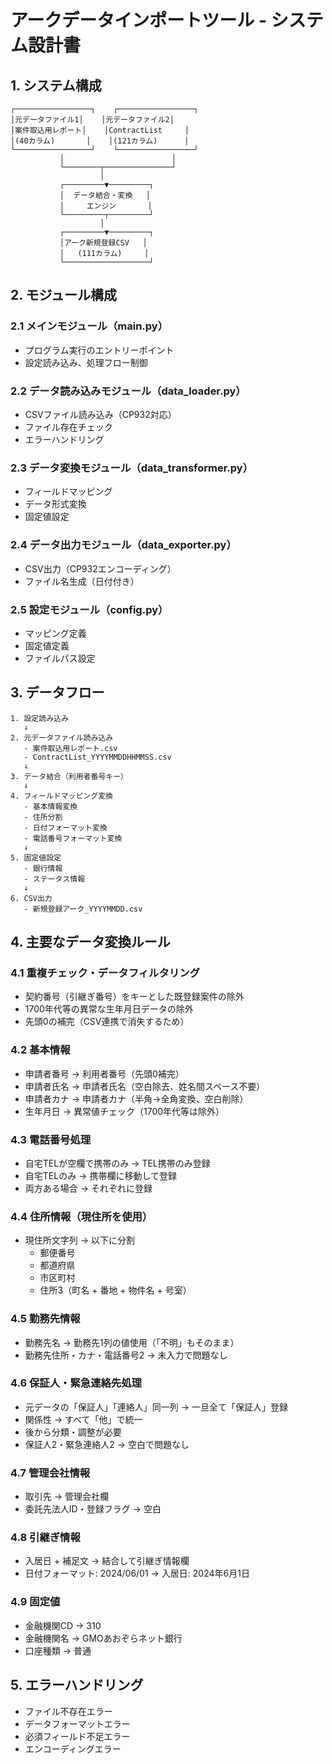 # アークデータインポートツール - システム設計書

## 1. システム構成

```
┌─────────────────┐    ┌─────────────────┐
│元データファイル1│    │元データファイル2│
│案件取込用レポート│    │ContractList     │
│(40カラム)       │    │(121カラム)      │
└─────────────────┘    └─────────────────┘
           │                        │
           └────────┬───────────────┘
                    │
           ┌─────────▼─────────┐
           │  データ結合・変換   │
           │     エンジン       │
           └─────────┬─────────┘
                    │
           ┌─────────▼─────────┐
           │アーク新規登録CSV   │
           │   (111カラム)     │
           └───────────────────┘
```

## 2. モジュール構成

### 2.1 メインモジュール（main.py）
- プログラム実行のエントリーポイント
- 設定読み込み、処理フロー制御

### 2.2 データ読み込みモジュール（data_loader.py）
- CSVファイル読み込み（CP932対応）
- ファイル存在チェック
- エラーハンドリング

### 2.3 データ変換モジュール（data_transformer.py）
- フィールドマッピング
- データ形式変換
- 固定値設定

### 2.4 データ出力モジュール（data_exporter.py）
- CSV出力（CP932エンコーディング）
- ファイル名生成（日付付き）

### 2.5 設定モジュール（config.py）
- マッピング定義
- 固定値定義
- ファイルパス設定

## 3. データフロー

```
1. 設定読み込み
   ↓
2. 元データファイル読み込み
   - 案件取込用レポート.csv
   - ContractList_YYYYMMDDHHMMSS.csv
   ↓
3. データ結合（利用者番号キー）
   ↓
4. フィールドマッピング変換
   - 基本情報変換
   - 住所分割
   - 日付フォーマット変換
   - 電話番号フォーマット変換
   ↓
5. 固定値設定
   - 銀行情報
   - ステータス情報
   ↓
6. CSV出力
   - 新規登録アーク_YYYYMMDD.csv
```

## 4. 主要なデータ変換ルール

### 4.1 重複チェック・データフィルタリング
- 契約番号（引継ぎ番号）をキーとした既登録案件の除外
- 1700年代等の異常な生年月日データの除外
- 先頭0の補完（CSV連携で消失するため）

### 4.2 基本情報
- 申請者番号 → 利用者番号（先頭0補完）
- 申請者氏名 → 申請者氏名（空白除去、姓名間スペース不要）
- 申請者カナ → 申請者カナ（半角→全角変換、空白削除）
- 生年月日 → 異常値チェック（1700年代等は除外）

### 4.3 電話番号処理
- 自宅TELが空欄で携帯のみ → TEL携帯のみ登録
- 自宅TELのみ → 携帯欄に移動して登録
- 両方ある場合 → それぞれに登録

### 4.4 住所情報（現住所を使用）
- 現住所文字列 → 以下に分割
  - 郵便番号
  - 都道府県
  - 市区町村  
  - 住所3（町名 + 番地 + 物件名 + 号室）

### 4.5 勤務先情報
- 勤務先名 → 勤務先1列の値使用（「不明」もそのまま）
- 勤務先住所・カナ・電話番号2 → 未入力で問題なし

### 4.6 保証人・緊急連絡先処理
- 元データの「保証人」「連絡人」同一列 → 一旦全て「保証人」登録
- 関係性 → すべて「他」で統一
- 後から分類・調整が必要
- 保証人2・緊急連絡人2 → 空白で問題なし

### 4.7 管理会社情報
- 取引先 → 管理会社欄
- 委託先法人ID・登録フラグ → 空白

### 4.8 引継ぎ情報
- 入居日 + 補足文 → 結合して引継ぎ情報欄
- 日付フォーマット: 2024/06/01 → 入居日: 2024年6月1日

### 4.9 固定値
- 金融機関CD → 310
- 金融機関名 → GMOあおぞらネット銀行
- 口座種類 → 普通

## 5. エラーハンドリング
- ファイル不存在エラー
- データフォーマットエラー
- 必須フィールド不足エラー
- エンコーディングエラー